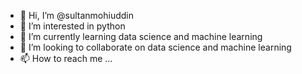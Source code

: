 - 👋 Hi, I’m @sultanmohiuddin
- 👀 I’m interested in python
- 🌱 I’m currently learning data science and machine learning
- 💞️ I’m looking to collaborate on data science and machine learning
- 📫 How to reach me ...

<!---
sultanmohiuddin/sultanmohiuddin is a ✨ special ✨ repository because its `README.md` (this file) appears on your GitHub profile.
You can click the Preview link to take a look at your changes.
--->
